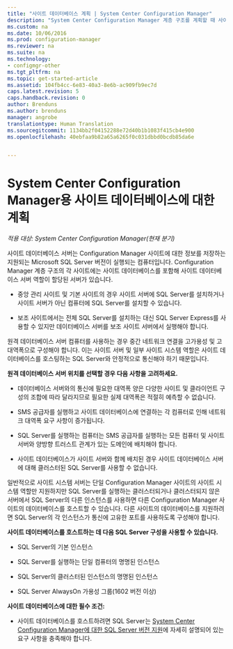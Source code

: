 ```yaml
---
title: "사이트 데이터베이스 계획 | System Center Configuration Manager"
description: "System Center Configuration Manager 계층 구조를 계획할 때 사이트 데이터베이스 및 사이트 데이터베이스 서버 역할을 고려하세요."
ms.custom: na
ms.date: 10/06/2016
ms.prod: configuration-manager
ms.reviewer: na
ms.suite: na
ms.technology:
- configmgr-other
ms.tgt_pltfrm: na
ms.topic: get-started-article
ms.assetid: 104fb4cc-6e83-40a3-8e6b-ac909fb9ec7d
caps.latest.revision: 5
caps.handback.revision: 0
author: Brenduns
ms.author: brenduns
manager: angrobe
translationtype: Human Translation
ms.sourcegitcommit: 1134bb2f04152288e72d40b1b1083f415cb4e900
ms.openlocfilehash: 40ebfaa9b82a65a6265f0c031dbbd0bcdb85da6e


---
```

# <a name="plan-for-the-site-database-for-system-center-configuration-manager"></a>System Center Configuration Manager용 사이트 데이터베이스에 대한 계획

*적용 대상: System Center Configuration Manager(현재 분기)*

사이트 데이터베이스 서버는 Configuration Manager 사이트에 대한 정보를 저장하는 지원되는 Microsoft SQL Server 버전이 실행되는 컴퓨터입니다. Configuration Manager 계층 구조의 각 사이트에는 사이트 데이터베이스를 포함해 사이트 데이터베이스 서버 역할이 할당된 서버가 있습니다.  

-   중앙 관리 사이트 및 기본 사이트의 경우 사이트 서버에 SQL Server를 설치하거나 사이트 서버가 아닌 컴퓨터에 SQL Server를 설치할 수 있습니다.  

-   보조 사이트에서는 전체 SQL Server를 설치하는 대신 SQL Server Express를 사용할 수 있지만 데이터베이스 서버를 보조 사이트 서버에서 실행해야 합니다.  

원격 데이터베이스 서버 컴퓨터를 사용하는 경우 중간 네트워크 연결을 고가용성 및 고대역폭으로 구성해야 합니다. 이는 사이트 서버 및 일부 사이트 시스템 역할은 사이트 데이터베이스를 호스팅하는 SQL Server와 안정적으로 통신해야 하기 때문입니다.  


**원격 데이터베이스 서버 위치를 선택할 경우 다음 사항을 고려하세요.**  

-   데이터베이스 서버와의 통신에 필요한 대역폭 양은 다양한 사이트 및 클라이언트 구성의 조합에 따라 달라지므로 필요한 실제 대역폭은 적절히 예측할 수 없습니다.  

-   SMS 공급자를 실행하고 사이트 데이터베이스에 연결하는 각 컴퓨터로 인해 네트워크 대역폭 요구 사항이 증가됩니다.  

-   SQL Server를 실행하는 컴퓨터는 SMS 공급자를 실행하는 모든 컴퓨터 및 사이트 서버와 양방향 트러스트 관계가 있는 도메인에 배치해야 합니다.  

-   사이트 데이터베이스가 사이트 서버와 함께 배치된 경우 사이트 데이터베이스 서버에 대해 클러스터된 SQL Server를 사용할 수 없습니다.  


일반적으로 사이트 시스템 서버는 단일 Configuration Manager 사이트의 사이트 시스템 역할만 지원하지만 SQL Server를 실행하는 클러스터되거나 클러스터되지 않은 서버에서 SQL Server의 다른 인스턴스를 사용하면 다른 Configuration Manager 사이트의 데이터베이스를 호스트할 수 있습니다. 다른 사이트의 데이터베이스를 지원하려면 SQL Server의 각 인스턴스가 통신에 고유한 포트를 사용하도록 구성해야 합니다.  


**사이트 데이터베이스를 호스트하는 데 다음 SQL Server 구성을 사용할 수 있습니다.**  

-   SQL Server의 기본 인스턴스  

-   SQL Server를 실행하는 단일 컴퓨터의 명명된 인스턴스  

-   SQL Server의 클러스터된 인스턴스의 명명된 인스턴스  

-   SQL Server AlwaysOn 가용성 그룹(1602 버전 이상)


**사이트 데이터베이스에 대한 필수 조건:**  

-   사이트 데이터베이스를 호스트하려면 SQL Server는 [System Center Configuration Manager에 대한 SQL Server 버전 지원](../../../core/plan-design/configs/support-for-sql-server-versions.md)에 자세히 설명되어 있는 요구 사항을 충족해야 합니다.  



<!--HONumber=Nov16_HO1-->


